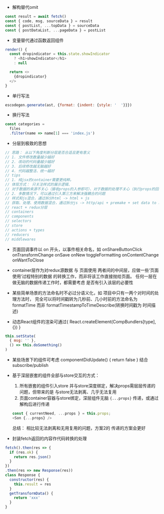- 解构替代omit
```javascript
const result = await fetch()
const { code, msg, sourceData } = result
const { postList, ...topData } = sourceData
const { postDataList, ...pageData } = postList
```

- 变量替代通过函数返回组件
```javascript
render() {
  const dropindicator = this.state.showIndicator
    ? <h1>showIndicator</h1>
    : null

  return <>
    {dropindicator}
  </>
}
```

- 单行写法
```javascript
escodegen.generate(ast, {format: {indent: {style: '  '}}})
```

- 换行写法
```javascript
const categories =
  files
  .filter(name => name[1] === 'index.js')
```

- 分层到极致的思想
```javascript
// 思路： 从以下角度判断分层是否合适且更有意义
// 1. 文件修改数量越少越好
// 2. 改动的代码量越少越好
// 3. 后续修改越无脑越好
// 4. 代码越整洁、统一越好
// tips
// 1. 纯jsx的container需要更纯粹。
// 体现方式： 只关注样式的展示逻辑、
// 对于数据的来源不关心（接收props的入参即可）、对于数据的处理不关心（执行props的回调即可）
// 2. 多数情况下，可以通过引入第三方来解决强耦合的问题
// 样式和js混合，通过拆分html -> html + js
// 获取、处理、使用数据混合，通过拆分js -> http/api + premake + set data to html
// react + redux分层
// containers
// components
// selectors
// store
// actions + types
// reducers
// middlewares
```

- 页面回调事件以 on 开头，以事件相关命名，如
  onShareButtonClick onTransformChange onSave onNew toggleFormatting onContentChange onWantToClose

- container层作为对redux源数据 与 页面使用 两者间的中间层，应做一些‘页面使用’过程特别的数据 的转换工作，而非将该工作直接抛给页面。
  任何一层在做无脑的数据传递工作时，都需要考虑 是否有引入该层的必要性

- 某些简单场景的方法命名时不必过分语义化，如 项目中只有一两个对时间的处理方法时， 完全可以将时间戳转为几秒前、几小时前的方法命名为 formatTime 而非 formatTimestampToTimeDescribe(转换时间戳为 时间描述)

- 动态React组件的渲染可通过{ React.createElement(CompBundlers[type], {}) }

```javascript
this.setState(
  { msg: '' },
  () => this.doSomething()
)
```

- 某些场景下的组件可考虑 componentDidUpdate() { return false } 结合 subscribe/publish

- 基于深层嵌套的组件全部与store交互的方式：
  1. 所有嵌套的组件引入store 并与store深度绑定，解决props需层层传递的问题，但带来的是 与store无法剥离、几乎无法复用
  2. 页面container容器与store绑定，深层组件无脑 `{...props}` 传递，或通过解构后进行传递
  ```javascript
  const { currentNeed, ...props } = this.props;
  <Son {...props} />
  ```
  总结： 相比较无法剥离和无用复用的问题，方案2的 传递的方案会更好

- 封装fetch返回的内容作代码转换的处理
```javascript
fetch().then(res => {
  if (res.ok) {
    return res.json()
  }
})
.then(res => new Response(res))
class Response {
  constructor(res) {
    this.result = res
  }
  getTransformData() {
    return 'xxx'
  }
}
```